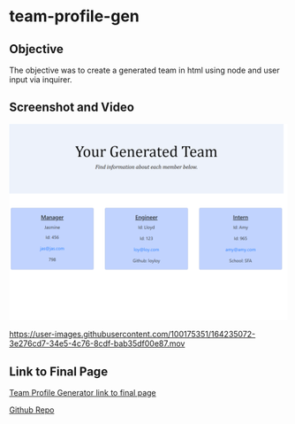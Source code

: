 # team-profile-gen


## Objective
The objective was to create a generated team in html using node and user input via inquirer.

## Screenshot and Video

![Final page screenshot](./assets/team-gen-screenshot.png) 




https://user-images.githubusercontent.com/100175351/164235072-3e276cd7-34e5-4c76-8cdf-bab35df00e87.mov



## Link to Final Page
[Team Profile Generator link to final page](https://boldsja.github.io/PasswordGenerator/) 

[Github Repo](https://github.com/boldsja/PasswordGenerator)
